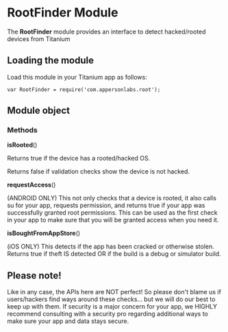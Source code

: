 # RootFinder Module

The **RootFinder** module provides an interface to detect hacked/rooted devices from Titanium

## Loading the module

Load this module in your Titanium app as follows:

    var RootFinder = require('com.appersonlabs.root');

## Module object

### Methods

**isRooted**()

Returns true if the device has a rooted/hacked OS.

Returns false if validation checks show the device is not hacked.

**requestAccess**()

(ANDROID ONLY) This not only checks that a device is rooted, it also calls su for your app, requests permission, and returns true if your app was successfully granted root permissions. This can be used as the first check in your app to make sure that you will be granted access when you need it.

**isBoughtFromAppStore**()

(iOS ONLY) This detects if the app has been cracked or otherwise stolen. Returns true if theft IS detected OR if the build is a debug or simulator build.

## Please note!
Like in any case, the APIs here are NOT perfect! So please don't blame us if users/hackers find ways around these checks... but we will do our best to keep up with them.
If security is a major concern for your app, we HIGHLY recommend consulting with a security pro regarding additional ways to make sure your app and data stays secure.